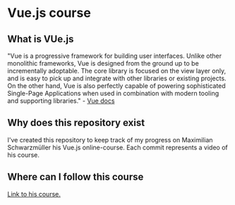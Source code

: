 # Vue.js course

## What is VUe.js

"Vue is a progressive framework for building user interfaces. Unlike other monolithic frameworks, Vue is designed from the ground up to be incrementally adoptable. The core library is focused on the view layer only, and is easy to pick up and integrate with other libraries or existing projects. On the other hand, Vue is also perfectly capable of powering sophisticated Single-Page Applications when used in combination with modern tooling and supporting libraries." - [Vue docs](https://vuejs.org/v2/guide/)

## Why does this repository exist

I've created this repository to keep track of my progress on Maximilian Schwarzmüller his Vue.js online-course. Each commit represents a video of his course.

## Where can I follow this course

[Link to his course.](https://www.udemy.com/course/vuejs-2-the-complete-guide/)

